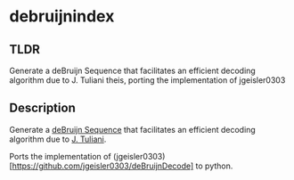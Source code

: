 # debruijnindex

## TLDR
Generate a deBruijn Sequence that facilitates an efficient decoding algorithm due to J. Tuliani theis, porting the implementation of jgeisler0303

## Description

Generate a [deBruijn Sequence](http://en.wikipedia.org/wiki/De_Bruijn_sequence) that facilitates an efficient decoding algorithm due to [J. Tuliani](http://www.isg.rhul.ac.uk/files/alumni/thesis/tuliani_j.pdf).

Ports the implementation of (jgeisler0303)[https://github.com/jgeisler0303/deBruijnDecode] to python.

